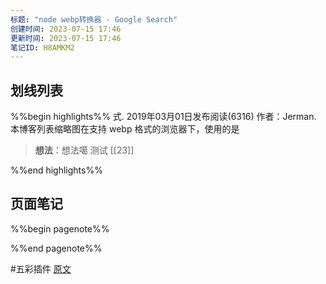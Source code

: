 ```yaml
---
标题: "node webp转换器 - Google Search"
创建时间: 2023-07-15 17:46
更新时间: 2023-07-15 17:46
笔记ID: H8AMKM2
---
```


## 划线列表
%%begin highlights%%
式. 2019年03月01日发布阅读(6316) 作者：Jerman. 本博客列表缩略图在支持 webp 格式的浏览器下，使用的是
> __想法__：想法噶 测试 [[23]]

%%end highlights%%

## 页面笔记
%%begin pagenote%%

%%end pagenote%%

 #五彩插件 [原文](https://www.google.com/search?q=node+webp%E8%BD%AC%E6%8D%A2%E5%99%A8&newwindow=1&sxsrf=AB5stBgzvOnWnK0k_LDFFexsZNEzLdOkdQ%3A1689413474655&ei=YmeyZJfIJ5fX2roPtOSzmAI&oq=node+%E8%BD%AC%E6%8D%A2%E5%99%A8&gs_lp=Egxnd3Mtd2l6LXNlcnAiDm5vZGUg6L2s5o2i5ZmoKgIIADIIECEYoAEYwwQyCBAhGKABGMMESP8YUABYiwpwAHgBkAEAmAGQAqABtQuqAQUwLjQuM7gBA8gBAPgBAcICBxAAGIoFGEPCAgUQABiABMICCRAAGAcYHhjxBMICBhAAGAcYHsICBRAAGKIEwgIIEAAYiQUYogTiAwQYACBBiAYB&sclient=gws-wiz-serp)